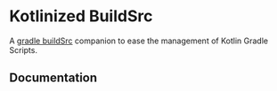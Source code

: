 # Kotlinized BuildSrc

A [gradle buildSrc](https://docs.gradle.org/current/userguide/organizing_gradle_projects.html#sec:build_sources) companion to ease the management of Kotlin Gradle Scripts.

<!-- Explain feature in list with example and further... -->

## Documentation
